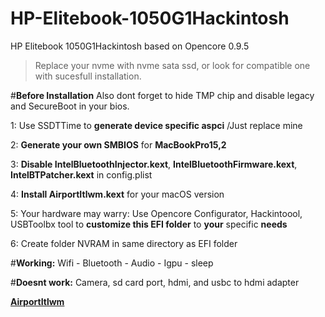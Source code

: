 # HP-Elitebook-1050G1Hackintosh
HP Elitebook 1050G1Hackintosh based on Opencore 0.9.5
>Replace your nvme with nvme sata ssd, or look for compatible one with sucesfull installation.

#**Before Installation** 
Also dont forget to hide TMP chip and disable legacy and SecureBoot in your bios.

1: Use SSDTTime to **generate device specific aspci** /Just replace mine

2: **Generate your own SMBIOS** for **MacBookPro15,2**

3: **Disable IntelBluetoothInjector.kext**, **IntelBluetoothFirmware.kext**, **IntelBTPatcher.kext** in config.plist

4: **Install AirportItlwm.kext** for your macOS version

5: Your hardware may warry: Use Opencore Configurator, Hackintoool, USBToolbx tool to **customize this EFI folder** to **your** specific **needs**

6: Create folder NVRAM in same directory as EFI folder


#**Working:**
Wifi - Bluetooth - Audio - Igpu - sleep

#**Doesnt work:**
Camera, sd card port, hdmi, and usbc to hdmi adapter

[**AirportItlwm**](https://github.com/OpenIntelWireless/itlwm/releases/)


